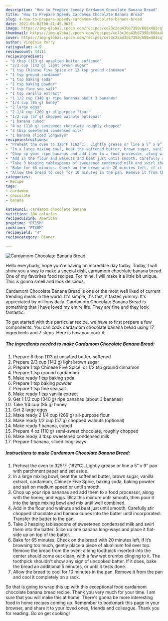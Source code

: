 ```yaml
---
description: "How to Prepare Speedy Cardamom Chocolate Banana Bread"
title: "How to Prepare Speedy Cardamom Chocolate Banana Bread"
slug: 4-how-to-prepare-speedy-cardamom-chocolate-banana-bread
date: 2021-06-02T00:41:45.963Z
image: https://img-global.cpcdn.com/recipes/ce73c2da43b67390/680x482cq70/cardamom-chocolate-banana-bread-recipe-main-photo.jpg
thumbnail: https://img-global.cpcdn.com/recipes/ce73c2da43b67390/680x482cq70/cardamom-chocolate-banana-bread-recipe-main-photo.jpg
cover: https://img-global.cpcdn.com/recipes/ce73c2da43b67390/680x482cq70/cardamom-chocolate-banana-bread-recipe-main-photo.jpg
author: Virginia Perry
ratingvalue: 4.9
reviewcount: 44111
recipeingredient:
- "8 tbsp (113 g) unsalted butter softened"
- "2/3 cup (142 g) light brown sugar"
- "1 tsp Chinese Five Spice or 12 tsp ground cinnamon"
- "1 tsp ground cardamom"
- "1 tsp baking soda"
- "1 tsp baking powder"
- "1 tsp fine sea salt"
- "1 tsp vanilla extract"
- "1 1/2 cup (340 g) ripe bananas about 3 bananas"
- "1/4 cup (85 g) honey"
- "2 large eggs"
- "2 1/4 cup (269 g) allpurpose flour"
- "1/2 cup (57 g) chopped walnuts optional"
- "1 banana cubed"
- "4 oz (110 g) semisweet chocolate roughly chopped"
- "3 tbsp sweetened condensed milk"
- "1 banana sliced longways"
recipeinstructions:
- "Preheat the oven to 325°F (162°C). Lightly grease or line a 5” x 9” pan with parchment paper and set aside."
- "In a large mixing bowl, beat the softened butter, brown sugar, vanilla extract, cardamom, Chinese Five Spice, baking soda, baking powder and salt on medium speed or until smooth."
- "Chop up your ripe bananas and add them to a food processor, along with the honey, and eggs. Blitz this mixture until smooth, then pour it into the large mixing bowl and mix until well combined."
- "Add in the flour and walnuts and beat just until smooth. Carefully stir chopped chocolate and banana cubes into the batter until incorporated. Transfer the batter to the pan."
- "Take 3 heaping tablespoons of sweetened condensed milk and swirl them into the batter. Slice up one banana long-ways and place it flat-side up on top of the batter."
- "Bake for 65 minutes. Check on the bread with 20 minutes left, if it’s browning too much, gently place a piece of aluminum foil over top. Remove the bread from the oven; a long toothpick inserted into the center should come out clean, with a few wet crumbs clinging to it. The toothpick shouldn&#39;t show any sign of uncooked batter. If it does, bake the bread an additional 5 minutes, or until it tests done."
- "Allow the bread to cool for 10 minutes in the pan. Remove it from the pan and cool it completely on a rack."
categories:
- Recipe
tags:
- cardamom
- chocolate
- banana

katakunci: cardamom chocolate banana 
nutrition: 204 calories
recipecuisine: American
preptime: "PT15M"
cooktime: "PT60M"
recipeyield: "4"
recipecategory: Dinner

---
```



![Cardamom Chocolate Banana Bread](https://img-global.cpcdn.com/recipes/ce73c2da43b67390/680x482cq70/cardamom-chocolate-banana-bread-recipe-main-photo.jpg)

Hello everybody, hope you're having an incredible day today. Today, I will show you a way to make a special dish, cardamom chocolate banana bread. One of my favorites food recipes. For mine, I will make it a little bit unique. This is gonna smell and look delicious.

Cardamom Chocolate Banana Bread is one of the most well liked of current trending meals in the world. It's simple, it's fast, it tastes yummy. It's appreciated by millions daily. Cardamom Chocolate Banana Bread is something that I have loved my entire life. They are fine and they look fantastic.




To get started with this particular recipe, we have to first prepare a few components. You can cook cardamom chocolate banana bread using 17 ingredients and 7 steps. Here is how you cook it.

<!--inarticleads1-->

##### The ingredients needed to make Cardamom Chocolate Banana Bread:

1. Prepare 8 tbsp (113 g) unsalted butter, softened
1. Prepare 2/3 cup (142 g) light brown sugar
1. Prepare 1 tsp Chinese Five Spice, or 1/2 tsp ground cinnamon
1. Prepare 1 tsp ground cardamom
1. Make ready 1 tsp baking soda
1. Prepare 1 tsp baking powder
1. Prepare 1 tsp fine sea salt
1. Make ready 1 tsp vanilla extract
1. Get 1 1/2 cup (340 g) ripe bananas (about 3 bananas)
1. Take 1/4 cup (85 g) honey
1. Get 2 large eggs
1. Make ready 2 1/4 cup (269 g) all-purpose flour
1. Make ready 1/2 cup (57 g) chopped walnuts (optional)
1. Make ready 1 banana, cubed
1. Prepare 4 oz (110 g) semi-sweet chocolate, roughly chopped
1. Make ready 3 tbsp sweetened condensed milk
1. Prepare 1 banana, sliced long-ways




<!--inarticleads2-->

##### Instructions to make Cardamom Chocolate Banana Bread:

1. Preheat the oven to 325°F (162°C). Lightly grease or line a 5” x 9” pan with parchment paper and set aside.
1. In a large mixing bowl, beat the softened butter, brown sugar, vanilla extract, cardamom, Chinese Five Spice, baking soda, baking powder and salt on medium speed or until smooth.
1. Chop up your ripe bananas and add them to a food processor, along with the honey, and eggs. Blitz this mixture until smooth, then pour it into the large mixing bowl and mix until well combined.
1. Add in the flour and walnuts and beat just until smooth. Carefully stir chopped chocolate and banana cubes into the batter until incorporated. Transfer the batter to the pan.
1. Take 3 heaping tablespoons of sweetened condensed milk and swirl them into the batter. Slice up one banana long-ways and place it flat-side up on top of the batter.
1. Bake for 65 minutes. Check on the bread with 20 minutes left, if it’s browning too much, gently place a piece of aluminum foil over top. Remove the bread from the oven; a long toothpick inserted into the center should come out clean, with a few wet crumbs clinging to it. The toothpick shouldn&#39;t show any sign of uncooked batter. If it does, bake the bread an additional 5 minutes, or until it tests done.
1. Allow the bread to cool for 10 minutes in the pan. Remove it from the pan and cool it completely on a rack.




So that is going to wrap this up with this exceptional food cardamom chocolate banana bread recipe. Thank you very much for your time. I am sure that you will make this at home. There's gonna be more interesting food in home recipes coming up. Remember to bookmark this page in your browser, and share it to your loved ones, friends and colleague. Thank you for reading. Go on get cooking!
